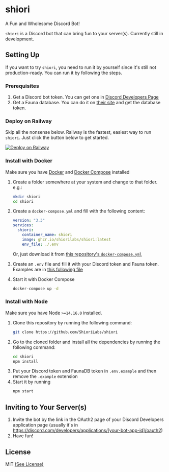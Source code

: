 # shiori
A Fun and Wholesome Discord Bot!

`shiori` is a Discord bot that can bring fun to your server(s). Currently still in development.

## Setting Up
If you want to try `shiori`, you need to run it by yourself since it's still not production-ready. You can run it by following the steps.

### Prerequisites
1. Get a Discord bot token. You can get one in [Discord Developers Page](https://discord.com/developers/applications)
2. Get a Fauna database. You can do it on [their site](https://fauna.com/) and get the database token.

### Deploy on Railway
Skip all the nonsense below. Railway is the fastest, easiest way to run `shiori`. Just click the button below to get started.

[![Deploy on Railway](https://railway.app/button.svg)](https://railway.app/new/template?template=https%3A%2F%2Fgithub.com%2FShioriLabs%2Fshiori&envs=DISCORD_TOKEN%2CFAUNA_TOKEN&DISCORD_TOKENDesc=The+bot%27s+token&FAUNA_TOKENDesc=FaunaDB+token)


### Install with Docker
Make sure you have [Docker](https://www.docker.com/) and [Docker Compose](https://docs.docker.com/compose/) installed

1. Create a folder somewhere at your system and change to that folder. e.g.:
    ```sh
    mkdir shiori
    cd shiori
    ```

2. Create a `docker-compose.yml` and fill with the following content:
    ```yml
    version: "3.3"
    services:
      shiori:
        container_name: shiori
        image: ghcr.io/shiorilabs/shiori:latest
        env_file: ./.env
    ```
    Or, just download it from [this repository's `docker-compose.yml`](https://github.com/ShioriLabs/shiori/blob/master/docker-compose.yml)

3. Create an `.env` file and fill it with your Discord token and Fauna token. Examples are in [this following file](https://github.com/ShioriLabs/shiori/blob/master/.env.example)

4. Start it with Docker Compose
    ```sh
    docker-compose up -d
    ```

### Install with Node
Make sure you have Node `>=14.16.0` installed.

1. Clone this repository by running the following command:
    ```sh
    git clone https://github.com/ShioriLabs/shiori
    ```
2. Go to the cloned folder and install all the dependencies by running the following command:
    ```sh
    cd shiori
    npm install
    ```
3. Put your Discord token and FaunaDB token in `.env.example` and then remove the `.example` extension
4. Start it by running
    ```sh
    npm start
    ```

## Inviting to Your Server(s)
1. Invite the bot by the link in the OAuth2 page of your Discord Developers application page (usually it's in https://discord.com/developers/applications/[your-bot-app-id]/oauth2)
2. Have fun!

## License
MIT [(See License)](https://github.com/ShioriLabs/shiori/blob/master/LICENSE)

